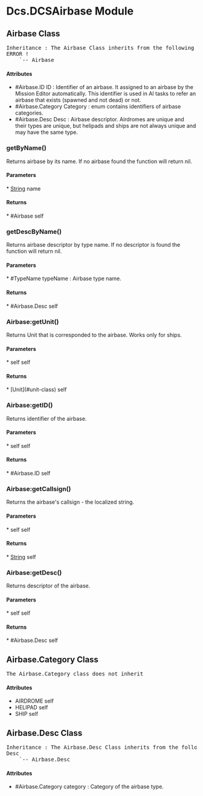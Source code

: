 # Dcs.DCSAirbase Module


## Airbase Class
<pre>
Inheritance : The Airbase Class inherits from the following parents :
ERROR !
	`-- Airbase
</pre>

<h4> Attributes </h4>

* #Airbase.ID ID : Identifier of an airbase. It assigned to an airbase by the Mission Editor automatically. This identifier is used in AI tasks to refer an airbase that exists (spawned and not dead) or not.
* #Airbase.Category Category : enum contains identifiers of airbase categories.
* #Airbase.Desc Desc : Airbase descriptor. Airdromes are unique and their types are unique, but helipads and ships are not always unique and may have the same type.


### getByName()
Returns airbase by its name. If no airbase found the function will return nil.

<h4> Parameters </h4>
* <u>String</u> name

<h4> Returns </h4>
* #Airbase self


### getDescByName()
Returns airbase descriptor by type name. If no descriptor is found the function will return nil.

<h4> Parameters </h4>
* #TypeName typeName : Airbase type name.

<h4> Returns </h4>
* #Airbase.Desc self


### Airbase:getUnit()
Returns Unit that is corresponded to the airbase. Works only for ships.

<h4> Parameters </h4>
* self self

<h4> Returns </h4>
* [Unit](#unit-class) self


### Airbase:getID()
Returns identifier of the airbase.

<h4> Parameters </h4>
* self self

<h4> Returns </h4>
* #Airbase.ID self


### Airbase:getCallsign()
Returns the airbase's callsign - the localized string.

<h4> Parameters </h4>
* self self

<h4> Returns </h4>
* <u>String</u> self


### Airbase:getDesc()
Returns descriptor of the airbase.

<h4> Parameters </h4>
* self self

<h4> Returns </h4>
* #Airbase.Desc self


## Airbase.Category Class
<pre>
The Airbase.Category class does not inherit
</pre>

<h4> Attributes </h4>

* AIRDROME self
* HELIPAD self
* SHIP self


## Airbase.Desc Class
<pre>
Inheritance : The Airbase.Desc Class inherits from the following parents :
Desc
	`-- Airbase.Desc
</pre>

<h4> Attributes </h4>

* #Airbase.Category category : Category of the airbase type.


